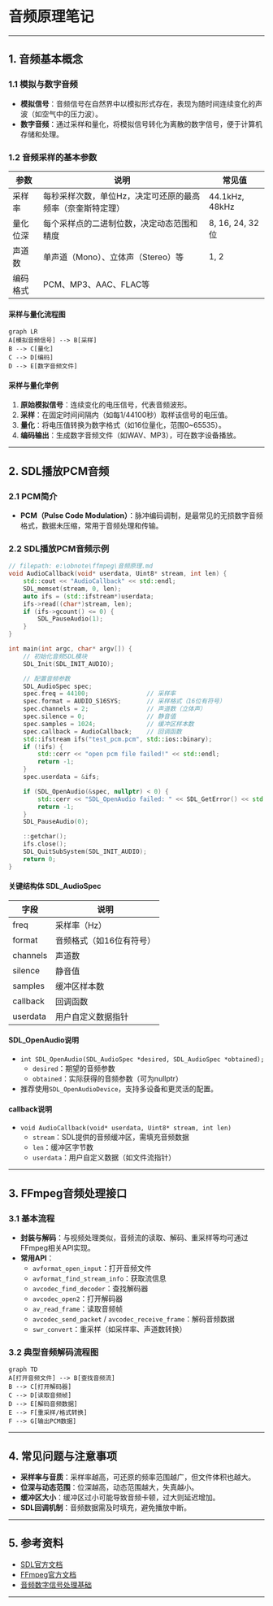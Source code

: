 # 音频原理笔记

---

## 1. 音频基本概念

### 1.1 模拟与数字音频

- **模拟信号**：音频信号在自然界中以模拟形式存在，表现为随时间连续变化的声波（如空气中的压力波）。
- **数字音频**：通过采样和量化，将模拟信号转化为离散的数字信号，便于计算机存储和处理。

### 1.2 音频采样的基本参数

| 参数         | 说明                                                         | 常见值           |
| ------------ | ------------------------------------------------------------ | ---------------- |
| 采样率       | 每秒采样次数，单位Hz，决定可还原的最高频率（奈奎斯特定理）   | 44.1kHz, 48kHz   |
| 量化位深     | 每个采样点的二进制位数，决定动态范围和精度                   | 8, 16, 24, 32位  |
| 声道数       | 单声道（Mono）、立体声（Stereo）等                           | 1, 2             |
| 编码格式     | PCM、MP3、AAC、FLAC等                                        |                  |

#### 采样与量化流程图

```mermaid
graph LR
A[模拟音频信号] --> B[采样]
B --> C[量化]
C --> D[编码]
D --> E[数字音频文件]
```

#### 采样与量化举例

1. **原始模拟信号**：连续变化的电压信号，代表音频波形。
2. **采样**：在固定时间间隔内（如每1/44100秒）取样该信号的电压值。
3. **量化**：将电压值转换为数字格式（如16位量化，范围0~65535）。
4. **编码输出**：生成数字音频文件（如WAV、MP3），可在数字设备播放。

---

## 2. SDL播放PCM音频

### 2.1 PCM简介

- **PCM（Pulse Code Modulation）**：脉冲编码调制，是最常见的无损数字音频格式，数据未压缩，常用于音频处理和传输。

### 2.2 SDL播放PCM音频示例

```cpp
// filepath: e:\obnote\ffmpeg\音频原理.md
void AudioCallback(void* userdata, Uint8* stream, int len) {
    std::cout << "AudioCallback" << std::endl;
    SDL_memset(stream, 0, len);
    auto ifs = (std::ifstream*)userdata;
    ifs->read((char*)stream, len);
    if (ifs->gcount() <= 0) {
        SDL_PauseAudio(1);
    }
}

int main(int argc, char* argv[]) {
    // 初始化音频SDL模块
    SDL_Init(SDL_INIT_AUDIO);

    // 配置音频参数
    SDL_AudioSpec spec;
    spec.freq = 44100;                // 采样率
    spec.format = AUDIO_S16SYS;       // 采样格式（16位有符号）
    spec.channels = 2;                // 声道数（立体声）
    spec.silence = 0;                 // 静音值
    spec.samples = 1024;              // 缓冲区样本数
    spec.callback = AudioCallback;    // 回调函数
    std::ifstream ifs("test_pcm.pcm", std::ios::binary);
    if (!ifs) {
        std::cerr << "open pcm file failed!" << std::endl;
        return -1;
    }
    spec.userdata = &ifs;

    if (SDL_OpenAudio(&spec, nullptr) < 0) {
        std::cerr << "SDL_OpenAudio failed: " << SDL_GetError() << std::endl;
        return -1;
    }
    SDL_PauseAudio(0);

    ::getchar();
    ifs.close();
    SDL_QuitSubSystem(SDL_INIT_AUDIO);
    return 0;
}
```

#### 关键结构体 SDL_AudioSpec

| 字段         | 说明                       |
| ------------ | -------------------------- |
| freq         | 采样率（Hz）               |
| format       | 音频格式（如16位有符号）   |
| channels     | 声道数                     |
| silence      | 静音值                     |
| samples      | 缓冲区样本数               |
| callback     | 回调函数                   |
| userdata     | 用户自定义数据指针         |

#### SDL_OpenAudio说明

- `int SDL_OpenAudio(SDL_AudioSpec *desired, SDL_AudioSpec *obtained);`
    - `desired`：期望的音频参数
    - `obtained`：实际获得的音频参数（可为nullptr）
- 推荐使用`SDL_OpenAudioDevice`，支持多设备和更灵活的配置。

#### callback说明

- `void AudioCallback(void* userdata, Uint8* stream, int len)`
    - `stream`：SDL提供的音频缓冲区，需填充音频数据
    - `len`：缓冲区字节数
    - `userdata`：用户自定义数据（如文件流指针）

---

## 3. FFmpeg音频处理接口

### 3.1 基本流程

- **封装与解码**：与视频处理类似，音频流的读取、解码、重采样等均可通过FFmpeg相关API实现。
- **常用API**：
    - `avformat_open_input`：打开音频文件
    - `avformat_find_stream_info`：获取流信息
    - `avcodec_find_decoder`：查找解码器
    - `avcodec_open2`：打开解码器
    - `av_read_frame`：读取音频帧
    - `avcodec_send_packet` / `avcodec_receive_frame`：解码音频数据
    - `swr_convert`：重采样（如采样率、声道数转换）

### 3.2 典型音频解码流程图

```mermaid
graph TD
A[打开音频文件] --> B[查找音频流]
B --> C[打开解码器]
C --> D[读取音频帧]
D --> E[解码音频数据]
E --> F[重采样/格式转换]
F --> G[输出PCM数据]
```

---

## 4. 常见问题与注意事项

- **采样率与音质**：采样率越高，可还原的频率范围越广，但文件体积也越大。
- **位深与动态范围**：位深越高，动态范围越大，失真越小。
- **缓冲区大小**：缓冲区过小可能导致音频卡顿，过大则延迟增加。
- **SDL回调机制**：音频数据需及时填充，避免播放中断。

---

## 5. 参考资料

- [SDL官方文档](https://wiki.libsdl.org/)
- [FFmpeg官方文档](https://ffmpeg.org/documentation.html)
- [音频数字信号处理基础](https://zh.wikipedia.org/wiki/%E9%9F%B3%E9%A2%91%E4%BF%A1%E5%8F%B7%E5%A4%84%E7%90%86)

---
